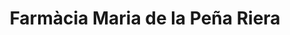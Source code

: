 ---
title: "Farmàcia Maria de la Peña Riera"
url: /sant-feliu-de-guixols/farmacia-maria-de-la-pena-riera/
shop: Drogerie
---